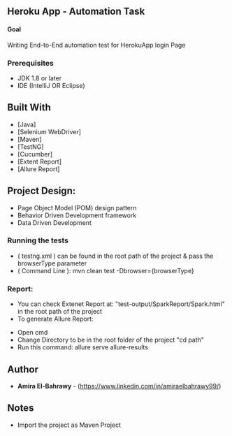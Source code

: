 ## Heroku App - Automation Task

#### Goal
Writing End-to-End automation test for HerokuApp login Page

### Prerequisites

* JDK 1.8 or later
* IDE (IntelliJ OR Eclipse)


## Built With
* [Java] 
* [Selenium WebDriver] 
* [Maven]
* [TestNG] 
* [Cucumber]
* [Extent Report]
* [Allure Report]

## Project Design:
* Page Object Model (POM) design pattern
* Behavior Driven Development framework
* Data Driven Development


### Running the tests

* ( testng.xml ) can be found in the root path of the project & pass the browserType parameter
* ( Command Line ):
     mvn clean test -Dbrowser={browserType}

### Report:
* You can check Extenet Report at: "test-output/SparkReport/Spark.html" in the root path of the project
* To generate Allure Report:
- Open cmd 
- Change Directory to be in the root folder of the project "cd path"
- Run this command:  allure serve allure-results

## Author
* **Amira El-Bahrawy** - (https://www.linkedin.com/in/amiraelbahrawy99/)

## Notes
* Import the project as Maven Project

